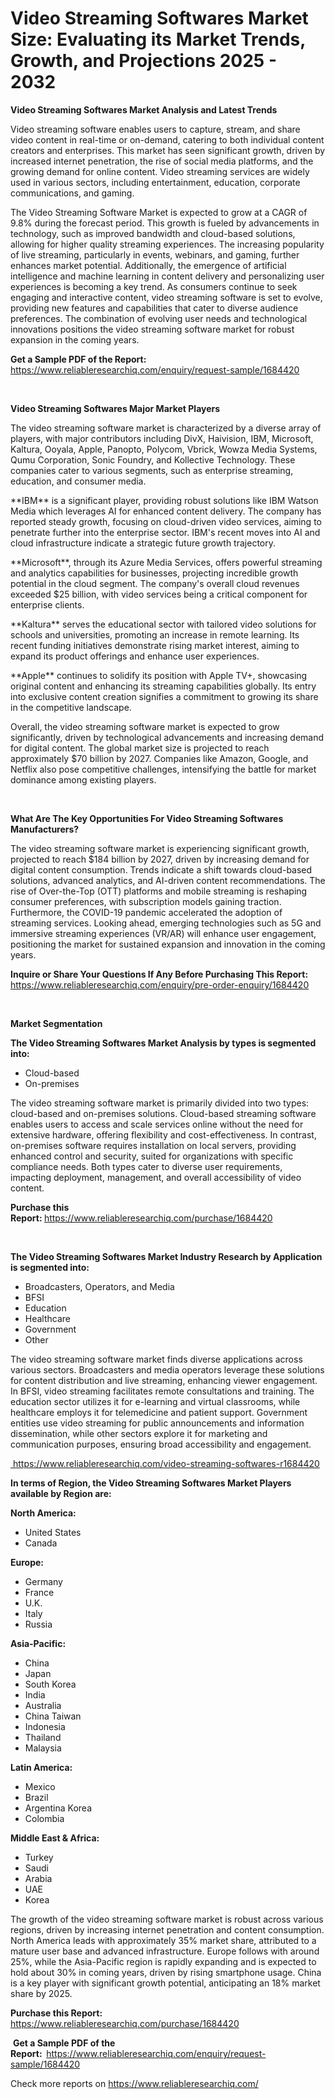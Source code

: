 <p><h1>Video Streaming Softwares Market Size: Evaluating its Market Trends, Growth, and Projections 2025 - 2032</h1></p><p><strong>Video Streaming Softwares Market Analysis and Latest Trends</strong></p>
<p><p>Video streaming software enables users to capture, stream, and share video content in real-time or on-demand, catering to both individual content creators and enterprises. This market has seen significant growth, driven by increased internet penetration, the rise of social media platforms, and the growing demand for online content. Video streaming services are widely used in various sectors, including entertainment, education, corporate communications, and gaming.</p><p>The Video Streaming Software Market is expected to grow at a CAGR of 9.8% during the forecast period. This growth is fueled by advancements in technology, such as improved bandwidth and cloud-based solutions, allowing for higher quality streaming experiences. The increasing popularity of live streaming, particularly in events, webinars, and gaming, further enhances market potential. Additionally, the emergence of artificial intelligence and machine learning in content delivery and personalizing user experiences is becoming a key trend. As consumers continue to seek engaging and interactive content, video streaming software is set to evolve, providing new features and capabilities that cater to diverse audience preferences. The combination of evolving user needs and technological innovations positions the video streaming software market for robust expansion in the coming years.</p></p>
<p><strong>Get a Sample PDF of the Report:&nbsp;</strong> <a href="https://www.reliableresearchiq.com/enquiry/request-sample/1684420?utm_campaign=3136&utm_medium=2&utm_source=Github&utm_content=ia&utm_term=26032025&utm_id=video-streaming-softwares">https://www.reliableresearchiq.com/enquiry/request-sample/1684420</a></p>
<p>&nbsp;</p>
<p><strong>Video Streaming Softwares Major Market Players</strong></p>
<p><p>The video streaming software market is characterized by a diverse array of players, with major contributors including DivX, Haivision, IBM, Microsoft, Kaltura, Ooyala, Apple, Panopto, Polycom, Vbrick, Wowza Media Systems, Qumu Corporation, Sonic Foundry, and Kollective Technology. These companies cater to various segments, such as enterprise streaming, education, and consumer media.</p><p>**IBM** is a significant player, providing robust solutions like IBM Watson Media which leverages AI for enhanced content delivery. The company has reported steady growth, focusing on cloud-driven video services, aiming to penetrate further into the enterprise sector. IBM's recent moves into AI and cloud infrastructure indicate a strategic future growth trajectory.</p><p>**Microsoft**, through its Azure Media Services, offers powerful streaming and analytics capabilities for businesses, projecting incredible growth potential in the cloud segment. The company's overall cloud revenues exceeded $25 billion, with video services being a critical component for enterprise clients.</p><p>**Kaltura** serves the educational sector with tailored video solutions for schools and universities, promoting an increase in remote learning. Its recent funding initiatives demonstrate rising market interest, aiming to expand its product offerings and enhance user experiences.</p><p>**Apple** continues to solidify its position with Apple TV+, showcasing original content and enhancing its streaming capabilities globally. Its entry into exclusive content creation signifies a commitment to growing its share in the competitive landscape.</p><p>Overall, the video streaming software market is expected to grow significantly, driven by technological advancements and increasing demand for digital content. The global market size is projected to reach approximately $70 billion by 2027. Companies like Amazon, Google, and Netflix also pose competitive challenges, intensifying the battle for market dominance among existing players.</p></p>
<p>&nbsp;</p>
<p><strong>What Are The Key Opportunities For Video Streaming Softwares Manufacturers?</strong></p>
<p><p>The video streaming software market is experiencing significant growth, projected to reach $184 billion by 2027, driven by increasing demand for digital content consumption. Trends indicate a shift towards cloud-based solutions, advanced analytics, and AI-driven content recommendations. The rise of Over-the-Top (OTT) platforms and mobile streaming is reshaping consumer preferences, with subscription models gaining traction. Furthermore, the COVID-19 pandemic accelerated the adoption of streaming services. Looking ahead, emerging technologies such as 5G and immersive streaming experiences (VR/AR) will enhance user engagement, positioning the market for sustained expansion and innovation in the coming years.</p></p>
<p><strong>Inquire or Share Your Questions If Any Before Purchasing This Report:</strong> <a href="https://www.reliableresearchiq.com/enquiry/pre-order-enquiry/1684420?utm_campaign=3136&utm_medium=2&utm_source=Github&utm_content=ia&utm_term=26032025&utm_id=video-streaming-softwares">https://www.reliableresearchiq.com/enquiry/pre-order-enquiry/1684420</a></p>
<p>&nbsp;</p>
<p><strong>Market Segmentation</strong></p>
<p><strong>The Video Streaming Softwares Market Analysis by types is segmented into:</strong></p>
<p><ul><li>Cloud-based</li><li>On-premises</li></ul></p>
<p><p>The video streaming software market is primarily divided into two types: cloud-based and on-premises solutions. Cloud-based streaming software enables users to access and scale services online without the need for extensive hardware, offering flexibility and cost-effectiveness. In contrast, on-premises software requires installation on local servers, providing enhanced control and security, suited for organizations with specific compliance needs. Both types cater to diverse user requirements, impacting deployment, management, and overall accessibility of video content.</p></p>
<p><strong>Purchase this Report:&nbsp;</strong><a href="https://www.reliableresearchiq.com/purchase/1684420?utm_campaign=3136&utm_medium=2&utm_source=Github&utm_content=ia&utm_term=26032025&utm_id=video-streaming-softwares">https://www.reliableresearchiq.com/purchase/1684420</a></p>
<p>&nbsp;</p>
<p><strong>The Video Streaming Softwares Market Industry Research by Application is segmented into:</strong></p>
<p><ul><li>Broadcasters, Operators, and Media</li><li>BFSI</li><li>Education</li><li>Healthcare</li><li>Government</li><li>Other</li></ul></p>
<p><p>The video streaming software market finds diverse applications across various sectors. Broadcasters and media operators leverage these solutions for content distribution and live streaming, enhancing viewer engagement. In BFSI, video streaming facilitates remote consultations and training. The education sector utilizes it for e-learning and virtual classrooms, while healthcare employs it for telemedicine and patient support. Government entities use video streaming for public announcements and information dissemination, while other sectors explore it for marketing and communication purposes, ensuring broad accessibility and engagement.</p></p>
<p><a href="https://www.reliableresearchiq.com/video-streaming-softwares-r1684420?utm_campaign=3136&utm_medium=2&utm_source=Github&utm_content=ia&utm_term=26032025&utm_id=video-streaming-softwares">&nbsp;https://www.reliableresearchiq.com/video-streaming-softwares-r1684420</a></p>
<p><strong>In terms of Region, the Video Streaming Softwares Market Players available by Region are:</strong></p>
<p>
    <p> <strong> North America: </strong>
        <ul>
            <li>United States</li>
            <li>Canada</li>
        </ul>
        </p> 
    <p> <strong> Europe: </strong>
        <ul>
            <li>Germany</li>
            <li>France</li>
            <li>U.K.</li>
            <li>Italy</li>
            <li>Russia</li>
        </ul>
        </p> 
    <p> <strong> Asia-Pacific: </strong>
        <ul>
            <li>China</li>
            <li>Japan</li>
            <li>South Korea</li>
            <li>India</li>
            <li>Australia</li>
            <li>China Taiwan</li>
            <li>Indonesia</li>
            <li>Thailand</li>
            <li>Malaysia</li>
        </ul>
        </p> 
    <p> <strong> Latin America: </strong>
        <ul>
            <li>Mexico</li>
            <li>Brazil</li>
            <li>Argentina Korea</li>
            <li>Colombia</li>
        </ul>
        </p> 
    <p> <strong> Middle East & Africa: </strong>
        <ul>
            <li>Turkey</li>
            <li>Saudi</li>
            <li>Arabia</li>
            <li>UAE</li>
            <li>Korea</li>
        </ul>
    </p>
    </p>
<p><p>The growth of the video streaming software market is robust across various regions, driven by increasing internet penetration and content consumption. North America leads with approximately 35% market share, attributed to a mature user base and advanced infrastructure. Europe follows with around 25%, while the Asia-Pacific region is rapidly expanding and is expected to hold about 30% in coming years, driven by rising smartphone usage. China is a key player with significant growth potential, anticipating an 18% market share by 2025.</p></p>
<p><strong>Purchase this Report: </strong><a href="https://www.reliableresearchiq.com/purchase/1684420?utm_campaign=3136&utm_medium=2&utm_source=Github&utm_content=ia&utm_term=26032025&utm_id=video-streaming-softwares">https://www.reliableresearchiq.com/purchase/1684420</a></p>
<p>&nbsp;<strong>Get a Sample PDF of the Report:&nbsp;&nbsp;</strong><a href="https://www.reliableresearchiq.com/enquiry/request-sample/1684420?utm_campaign=3136&utm_medium=2&utm_source=Github&utm_content=ia&utm_term=26032025&utm_id=video-streaming-softwares">https://www.reliableresearchiq.com/enquiry/request-sample/1684420</a></p>
<p><strong></strong></p>
<p>Check more reports on <a href="https://www.reliableresearchiq.com/?utm_campaign=3136&utm_medium=2&utm_source=Github&utm_content=ia&utm_term=26032025&utm_id=video-streaming-softwares">https://www.reliableresearchiq.com/</a></p>